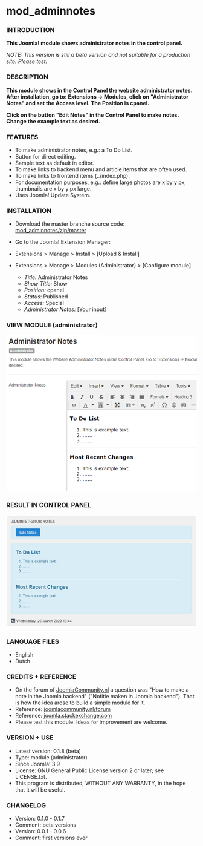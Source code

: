 # mod_adminnotes

### INTRODUCTION ###
**This Joomla! module shows administrator notes in the control panel.**

*NOTE: This version is still a beta version and not suitable for a production site. Please test.*

### DESCRIPTION ###

**This module shows in the Control Panel the website administrator notes. After installation, go to: Extensions -&gt; Modules, click on "Administrator Notes" and set the Access level. The Position is cpanel.**

**Click on the button "Edit Notes" in the Control Panel to make notes. Change the example text as desired.**

### FEATURES ###

* To make administrator notes, e.g.: a To Do List.
* Button for direct editing.
* Sample text as default in editor.
* To make links to backend menu and article items that are often used.
* To make links to frontend items (../index.php).
* For documentation purposes, e.g.: define large photos are x by y px, thumbnails are x by y px large.
* Uses Joomla! Update System.

### INSTALLATION ###

* Download the master branche source code: [mod_adminnotes/zip/master](
https://codeload.github.com/sandewt/mod_adminnotes/zip/master) 
* Go to the Joomla! Extension Manager:
* Extensions > Manage > Install > [Upload & Install] 
* Extensions > Manage > Modules (Administrator) > [Configure module]

  - *Title:* Administrator Notes
  - *Show Title:* Show
  - *Position:* cpanel
  - *Status:* Published
  - *Access:* Special
  - *Administrator Notes:* [Your input]

### VIEW MODULE (administrator) ###

![](images/adminnotes_module.png)

### RESULT IN CONTROL PANEL ###

![](images/adminnotes_cpanel.png)

### LANGUAGE FILES ###

* English
* Dutch

### CREDITS + REFERENCE ###

* On the forum of [JoomlaCommunity.nl](https://JoomlaCommunity.nl) a question was "How to make a note in the Joomla backend" ("Notitie maken in Joomla backend"). That is how the idea arose to build a simple module for it.
* Reference: [joomlacommunity.nl/forum](https://www.joomlacommunity.nl/forum/3rd-party-extensies/notitie-maken-in-joomla-backend) 
* Reference: [joomla.stackexchange.com](https://joomla.stackexchange.com/questions/18393/take-notes-in-backend) 
* Please test this module. Ideas for improvement are welcome.

### VERSION + USE ###

* Latest version: 0.1.8 (beta)
* Type: module (administrator)
* Since Joomla! 3.9
* License: GNU General Public License version 2 or later; see LICENSE.txt.
* This program is distributed, WITHOUT ANY WARRANTY, in the hope that it will be useful.

### CHANGELOG ###

* Version: 0.1.0 - 0.1.7
* Comment: beta versions
* Version: 0.0.1 - 0.0.6
* Comment: first versions ever
